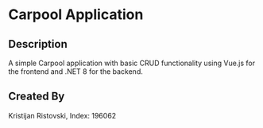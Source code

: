 # Carpool Application

## Description
A simple Carpool application with basic CRUD functionality using Vue.js for the frontend and .NET 8 for the backend.

## Created By
Kristijan Ristovski, Index: 196062